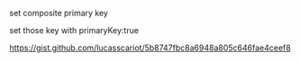 set composite primary key

set those key with primaryKey:true

https://gist.github.com/lucasscariot/5b8747fbc8a6948a805c646fae4ceef8

